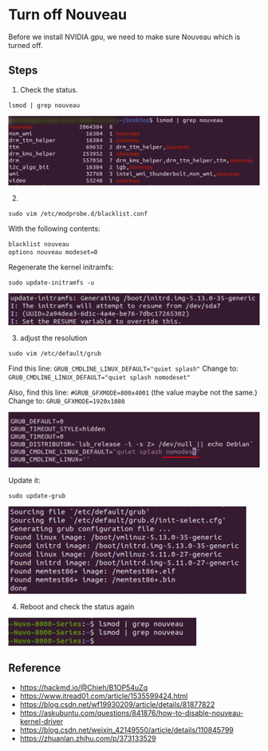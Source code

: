 # Turn off Nouveau

Before we install NVIDIA gpu, we need to make sure Nouveau which is turned off.

## Steps

1. Check the status.

```
lsmod | grep nouveau
```

![](./assets/1.png)


2. 
```
sudo vim /etc/modprobe.d/blacklist.conf
```

With the following contents:
```
blacklist nouveau
options nouveau modeset=0
```
Regenerate the kernel initramfs:
```
sudo update-initramfs -u
```
![](./assets/2.png)

3. adjust the resolution

```
sudo vim /etc/default/grub
```

Find this line: `GRUB_CMDLINE_LINUX_DEFAULT="quiet splash"`
Change to: `GRUB_CMDLINE_LINUX_DEFAULT="quiet splash nomodeset"`

Also, find this line: `#GRUB_GFXMODE=800x4001` (the value maybe not the same.)
Change to: `GRUB_GFXMODE=1920x1080`

![](./assets/3.png)

Update it:

```
sudo update-grub
```
![](./assets/4.png)

4. Reboot and check the status again

![](./assets/5.png)



## Reference

- https://hackmd.io/@Chieh/B1OP54uZq
- https://www.itread01.com/article/1535599424.html
- https://blog.csdn.net/wf19930209/article/details/81877822
- https://askubuntu.com/questions/841876/how-to-disable-nouveau-kernel-driver
- https://blog.csdn.net/weixin_42149550/article/details/110845799
- https://zhuanlan.zhihu.com/p/373133529
